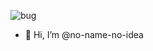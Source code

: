 ![bug](https://user-images.githubusercontent.com/37925591/111727635-988d0d80-88ae-11eb-966c-e75562e6f2e7.gif)
- 👋 Hi, I’m @no-name-no-idea
